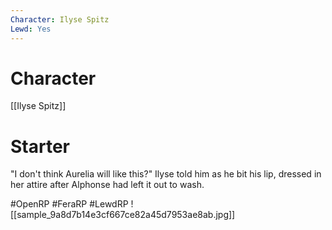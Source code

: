 ```yaml
---
Character: Ilyse Spitz
Lewd: Yes
---
```

# Character
[[Ilyse Spitz]]

# Starter
"I don't think Aurelia will like this?" Ilyse told him as he bit his lip, dressed in her attire after Alphonse had left it out to wash.

#OpenRP #FeraRP #LewdRP
![[sample_9a8d7b14e3cf667ce82a45d7953ae8ab.jpg]]
